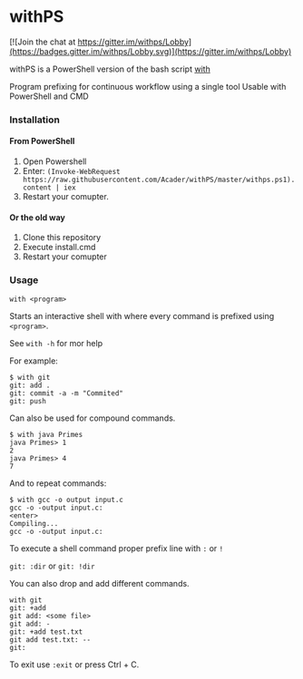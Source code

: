 # withPS
[![Join the chat at https://gitter.im/withps/Lobby](https://badges.gitter.im/withps/Lobby.svg)](https://gitter.im/withps/Lobby)

withPS is a PowerShell version of the bash script [with](https://github.com/mchav/with)

Program prefixing for continuous workflow using a single tool
Usable with PowerShell and CMD

### Installation
#### From PowerShell
1. Open Powershell
2. Enter: `(Invoke-WebRequest https://raw.githubusercontent.com/Acader/withPS/master/withps.ps1).content | iex`
3. Restart your comupter.

#### Or the old way
1. Clone this repository
2. Execute install.cmd
3. Restart your comupter



### Usage

`with <program>`

Starts an interactive shell with where every command is prefixed using `<program>`.

See `with -h` for mor help

For example:
```
$ with git
git: add .
git: commit -a -m "Commited"
git: push
```


Can also be used for compound commands.
```
$ with java Primes
java Primes> 1
2
java Primes> 4
7
```

And to repeat commands:
```
$ with gcc -o output input.c
gcc -o -output input.c:
<enter>
Compiling...
gcc -o -output input.c:
```


To execute a shell command proper prefix line with `:` or `!`


`git: :dir` or `git: !dir`

You can also drop and add different commands.

```
with git
git: +add
git add: <some file>
git add: -
git: +add test.txt
git add test.txt: --
git:
```

To exit use `:exit` or press Ctrl + C.

